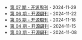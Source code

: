 * [第 07 期 - 开源周刊](https://weekly.herotops.xyz/posts/07-开源周刊) - 2024-11-29
* [第 06 期 - 开源周刊](https://weekly.herotops.xyz/posts/06-开源周刊) - 2024-11-22
* [第 05 期 - 开源周刊](https://weekly.herotops.xyz/posts/05-开源周刊) - 2024-11-18
* [第 04 期 - 开源周刊](https://weekly.herotops.xyz/posts/04-开源周刊) - 2024-11-15
* [第 03 期 - 开源周刊](https://weekly.herotops.xyz/posts/03-开源周刊) - 2024-11-08
